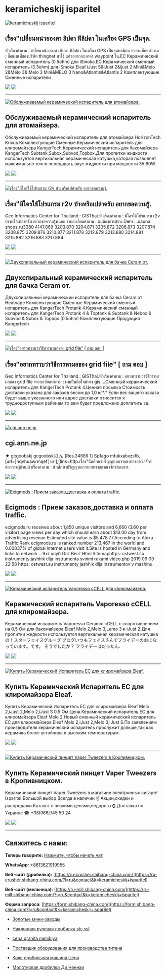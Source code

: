 # keramicheskij isparitel

<a href="https://swt.shibang-china.com/?l=ru&img&k=keramicheskij+isparitel" target="_blank">![keramicheskij isparitel](http://static.shibang-china.com/all-800x300/869.jpg)</a>

## เรื่อง"เปลี่ยนหน่วยองศา ลิปดา ฟิลิปดา ในเครือง GPS เป็นจุด.
หัวเรื่องคำถาม : เปลี่ยนหน่วยองศา ลิปดา ฟิลิปดา ในเครือง GPS เป็นจุดทศนิยม รายละเอียดคำถาม : ซื้อแผนที่ของบริษัท thingnet มาใช้ แล้วอยากจะเอาค่า waypoint ใน.EC Керамический сменный испаритель (0.5ohm) для iSmoka.EC Керамический сменный испаритель (0.5ohm) для iSmoka Eleaf iJust S&iJust 2&ijust 2 Mini&Melo 2&Melo 3& Melo 3 Mini&MELO 3 Nano&Atlantis&Atlantis 2 Комплектующие Сменные испарители


<a href="https://whatsapp.shibangsoft.com/WhatsApp.php" target="_blank" title="WhatsApp">![](http://static.shibang-china.com/icon/whatsapp.png)</a> <a href="https://swt.shibang-china.com/?l=ru&icon&k=keramicheskij+isparitel" target="_blank">![](http://static.shibang-china.com/icon/chat-ru.png)</a>

---

<a href="https://swt.shibang-china.com/?l=ru&img&k=keramicheskij+isparitel" target="_blank">![Обслуживаемый керамический испаритель для атомайзера.](http://static.shibang-china.com/all-800x300/508.jpg)</a>

## Обслуживаемый керамический испаритель для атомайзера.
Обслуживаемый керамический испаритель для атомайзера HorizonTech Krixus Комплектующие Сменные.Керамический испаритель для клиромайзера KangerTech.Керамический испаритель для бакомайзера KangerTech Subtank,Subox,Subvod,Topbox.Для пропитки жидкости используется вертикальная керамическая катушка,которая позволяет максимально точно передавать вкус жидкости при мощности 35 60W.


<a href="https://whatsapp.shibangsoft.com/WhatsApp.php" target="_blank" title="WhatsApp">![](http://static.shibang-china.com/icon/whatsapp.png)</a> <a href="https://swt.shibang-china.com/?l=ru&icon&k=keramicheskij+isparitel" target="_blank">![](http://static.shibang-china.com/icon/chat-ru.png)</a>

---

<a href="https://swt.shibang-china.com/?l=ru&img&k=keramicheskij+isparitel" target="_blank">![เรื่อง"มีใครใช้โปรแกรม r2v บ้างหรือเปล่าครับ อยากขอความรู้.](http://static.shibang-china.com/all-800x300/1236.jpg)</a>

## เรื่อง"มีใครใช้โปรแกรม r2v บ้างหรือเปล่าครับ อยากขอความรู้.
Geo Informatics Center for Thailand.: GISThai.หัวเรื่องคำถาม : มีใครใช้โปรแกรม r2v บ้างหรือเปล่าครับ อยากขอความรู้หน่อย รายละเอียดคำถาม : ผมต้องการสร้าง Dem …sauna shops.ru3380 4147.869 3203.870 3204.871 3205.872 3206.873 3207.874 3208.875 3209.876 3210.877 3211.878 3212.879 3213.880 3214.881 3215.882 3216.883 3217.884.


<a href="https://whatsapp.shibangsoft.com/WhatsApp.php" target="_blank" title="WhatsApp">![](http://static.shibang-china.com/icon/whatsapp.png)</a> <a href="https://swt.shibang-china.com/?l=ru&icon&k=keramicheskij+isparitel" target="_blank">![](http://static.shibang-china.com/icon/chat-ru.png)</a>

---

<a href="https://swt.shibang-china.com/?l=ru&img&k=keramicheskij+isparitel" target="_blank">![Двухспиральный керамический испаритель для бачка Ceram от.](http://static.shibang-china.com/all-800x300/894.jpg)</a>

## Двухспиральный керамический испаритель для бачка Ceram от.
Двухспиральный керамический испаритель для бачка Ceram от Heatvape Комплектующие Сменные.Керамический сменный испаритель для KangerTech Protank 4.Керамический сменный испаритель для KangerTech Protank 4 & Toptank & Subtank & Nebox & Subvod & Subox & Topbox (0.5ohm) Комплектующие Продукция Kangertech


<a href="https://whatsapp.shibangsoft.com/WhatsApp.php" target="_blank" title="WhatsApp">![](http://static.shibang-china.com/icon/whatsapp.png)</a> <a href="https://swt.shibang-china.com/?l=ru&icon&k=keramicheskij+isparitel" target="_blank">![](http://static.shibang-china.com/icon/chat-ru.png)</a>

---

<a href="https://swt.shibang-china.com/?l=ru&img&k=keramicheskij+isparitel" target="_blank">![เรื่อง"อยากทราบว่าวิธีการหาผลของ grid file" [ ถาม ตอบ ]](http://static.shibang-china.com/all-800x300/1479.jpg)</a>

## เรื่อง"อยากทราบว่าวิธีการหาผลของ grid file" [ ถาม ตอบ ]
Geo Informatics Center for Thailand.: GISThai.หัวเรื่องคำถาม : อยากทราบว่าวิธีการหาผลของ grid file รายละเอียดคำถาม : ผมเป็นมือใหม่ทาง gis …Сменный керамический испаритель для KangerTech Protank 4.Ценная посылка Стоимость доставки указана для заказов весом до 1,0 кг*.* Если вес вашего заказа будет выше указанного или адрес доставки относится к труднодоступным районам,то вам будет предложено доплатить за.


<a href="https://whatsapp.shibangsoft.com/WhatsApp.php" target="_blank" title="WhatsApp">![](http://static.shibang-china.com/icon/whatsapp.png)</a> <a href="https://swt.shibang-china.com/?l=ru&icon&k=keramicheskij+isparitel" target="_blank">![](http://static.shibang-china.com/icon/chat-ru.png)</a>

---

<a href="https://swt.shibang-china.com/?l=ru&img&k=keramicheskij+isparitel" target="_blank">![cgi.ann.ne.jp](http://static.shibang-china.com/all-800x300/1025.jpg)</a>

## cgi.ann.ne.jp
★ gcgoobskj gcgoobskjさん [Res.34686 1] Sp1ago mfukxabxzsfb,[url=]hqvhuawrmqef[ url],[link=http.เรื่อง"นักศึกษาปริญญาเอกจากสหราชอาณาจักรต้องการผู้ช่วย.หัวเรื่องคำถาม : นักศึกษาปริญญาเอกจากสหราชอาณาจักรต้องการ.


<a href="https://whatsapp.shibangsoft.com/WhatsApp.php" target="_blank" title="WhatsApp">![](http://static.shibang-china.com/icon/whatsapp.png)</a> <a href="https://swt.shibang-china.com/?l=ru&icon&k=keramicheskij+isparitel" target="_blank">![](http://static.shibang-china.com/icon/chat-ru.png)</a>

---

<a href="https://swt.shibang-china.com/?l=ru&img&k=keramicheskij+isparitel" target="_blank">![Ecigmods : Прием заказов,доставка и оплата traffic.](http://static.shibang-china.com/all-800x300/942.jpg)</a>

## Ecigmods : Прием заказов,доставка и оплата traffic.
ecigmods.ru receives about 1,850 unique visitors and 6,660 (3.60 per visitor) page views per day which should earn about $13.00 day from advertising revenue.Estimated site value is $5,478.77.According to Alexa Traffic Rank ecigmods.ru is ranked number 213,467 in the world and 0.00037% of global Internet users visit it.Site is hosted in Germany and links to network …Яхт клуб Ост Вест Html Sitemaphttps: ostwest.su instrumenty jashhik dlja instrumenta svoimi rukami video.php 2019 09 09 22:58 https: ostwest.su instrumenty jashhik dlja instrumentov v mashinu.


<a href="https://whatsapp.shibangsoft.com/WhatsApp.php" target="_blank" title="WhatsApp">![](http://static.shibang-china.com/icon/whatsapp.png)</a> <a href="https://swt.shibang-china.com/?l=ru&icon&k=keramicheskij+isparitel" target="_blank">![](http://static.shibang-china.com/icon/chat-ru.png)</a>

---

<a href="https://swt.shibang-china.com/?l=ru&img&k=keramicheskij+isparitel" target="_blank">![Керамический испаритель Vaporesso cCELL для клиромайзера.](http://static.shibang-china.com/all-800x300/441.jpg)</a>

## Керамический испаритель Vaporesso cCELL для клиромайзера.
Керамический испаритель Vaporesso Ceramic cCELL с сопротивлением на 0,5 Ом для бакомайзера Eleaf Melo 2,Melo 3,Lemo 3 и iJust 2.Для пропитки жидкости используется вертикальная керамическая катушкаの！スターフェイスグループ ブログいつもフェイスさんでフライデーのおになっています。です。 そうでしたか？ フライデーはだったん.


<a href="https://whatsapp.shibangsoft.com/WhatsApp.php" target="_blank" title="WhatsApp">![](http://static.shibang-china.com/icon/whatsapp.png)</a> <a href="https://swt.shibang-china.com/?l=ru&icon&k=keramicheskij+isparitel" target="_blank">![](http://static.shibang-china.com/icon/chat-ru.png)</a>

---

<a href="https://swt.shibang-china.com/?l=ru&img&k=keramicheskij+isparitel" target="_blank">![Купить Керамический Испаритель EC для клиромайзера Eleaf.](http://static.shibang-china.com/all-800x300/857.jpg)</a>

## Купить Керамический Испаритель EC для клиромайзера Eleaf.
Купить Керамический Испаритель EC для клиромайзера Eleaf Melo 2,iJust 2,Melo 2,iJust S 0.5 Ом.Цена.Керамический испаритель EC для клиромайзера Eleaf Melo 2.Новый сменный керамический испаритель EC для клиромайзера Eleaf Melo 2,iJust 2,Melo 3,iJust S.По заявлениям производителя керамический испаритель прослужит дольше,так как керамика более устойчива к высоким температурам.


<a href="https://whatsapp.shibangsoft.com/WhatsApp.php" target="_blank" title="WhatsApp">![](http://static.shibang-china.com/icon/whatsapp.png)</a> <a href="https://swt.shibang-china.com/?l=ru&icon&k=keramicheskij+isparitel" target="_blank">![](http://static.shibang-china.com/icon/chat-ru.png)</a>

---

<a href="https://swt.shibang-china.com/?l=ru&img&k=keramicheskij+isparitel" target="_blank">![Купить Керамический пинцет Vaper Tweezers в Кропивницком.](http://static.shibang-china.com/all-800x300/1185.jpg)</a>

## Купить Керамический пинцет Vaper Tweezers в Кропивницком.
Керамический пинцет Vaper Tweezers в магазине электронных сигарет Isparitel.Большой выбор Всегда в наличии ☝ Акции,скидки и распродажи.Каталог с низкими ценами,недорого ⌚ Доставка по Украине ☎ +38(066)745 50 24

<a href="https://whatsapp.shibangsoft.com/WhatsApp.php" target="_blank" title="WhatsApp">![](http://static.shibang-china.com/icon/whatsapp.png)</a> <a href="https://swt.shibang-china.com/?l=ru&icon&k=keramicheskij+isparitel" target="_blank">![](http://static.shibang-china.com/icon/chat-ru.png)</a>

---
## Свяжитесь с нами:

**Теперь говорите:** [Нажмите, чтобы начать чат](https://swt.shibang-china.com?l=ru&contact&k=keramicheskij+isparitel)

**WhatsApp:**  [+8613621919955](https://whatsapp.shibangsoft.com/WhatsApp.php)

**Веб-сайт (дробилка):** [https://ru-crusher.shibang-china.com/](https://ru-crusher.shibang-china.com/?l=ru&contact&k=keramicheskij+isparitel)

**Веб-сайт (мельница):** [https://ru-mill.shibang-china.com/](https://ru-mill.shibang-china.com/?l=ru&contact&k=keramicheskij+isparitel)

**Форма запроса:** [https://form.shibang-china.com](https://form.shibang-china.com?l=ru&contact&k=keramicheskij+isparitel)

* [Золотые мини-заводы](../20/%D0%97%D0%BE%D0%BB%D0%BE%D1%82%D1%8B%D0%B5%20%D0%BC%D0%B8%D0%BD%D0%B8-%D0%B7%D0%B0%D0%B2%D0%BE%D0%B4%D1%8B.md)

* [Наклонная рулевая дробилка stc ssl](../20/%D0%9D%D0%B0%D0%BA%D0%BB%D0%BE%D0%BD%D0%BD%D0%B0%D1%8F%20%D1%80%D1%83%D0%BB%D0%B5%D0%B2%D0%B0%D1%8F%20%D0%B4%D1%80%D0%BE%D0%B1%D0%B8%D0%BB%D0%BA%D0%B0%20stc%20ssl.md)

* [cena granita namibiya](../16/cena%20granita%20namibiya.md)

* [Поставщик оборудования для производства титана](../18/%D0%9F%D0%BE%D1%81%D1%82%D0%B0%D0%B2%D1%89%D0%B8%D0%BA%20%D0%BE%D0%B1%D0%BE%D1%80%D1%83%D0%B4%D0%BE%D0%B2%D0%B0%D0%BD%D0%B8%D1%8F%20%D0%B4%D0%BB%D1%8F%20%D0%BF%D1%80%D0%BE%D0%B8%D0%B7%D0%B2%D0%BE%D0%B4%D1%81%D1%82%D0%B2%D0%B0%20%D1%82%D0%B8%D1%82%D0%B0%D0%BD%D0%B0.md)

* [Кокс дробильная машина Цена](../19/%D0%9A%D0%BE%D0%BA%D1%81%20%D0%B4%D1%80%D0%BE%D0%B1%D0%B8%D0%BB%D1%8C%D0%BD%D0%B0%D1%8F%20%D0%BC%D0%B0%D1%88%D0%B8%D0%BD%D0%B0%20%D0%A6%D0%B5%D0%BD%D0%B0.md)

* [Молотковая дробилка Ди Ченнаи](../20/%D0%9C%D0%BE%D0%BB%D0%BE%D1%82%D0%BA%D0%BE%D0%B2%D0%B0%D1%8F%20%D0%B4%D1%80%D0%BE%D0%B1%D0%B8%D0%BB%D0%BA%D0%B0%20%D0%94%D0%B8%20%D0%A7%D0%B5%D0%BD%D0%BD%D0%B0%D0%B8.md)